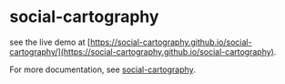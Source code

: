 # social-cartography

see the live demo at [https://social-cartography.github.io/social-cartography/](https://social-cartography.github.io/social-cartography).

For more documentation, see [social-cartography](https://github.com/social-cartography/social-cartography/blob/gh-pages/lib/jquery.fourd.js.ipynb).
